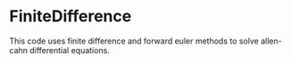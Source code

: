 # FiniteDifference
This code uses finite difference and forward euler methods to solve allen-cahn differential equations.
